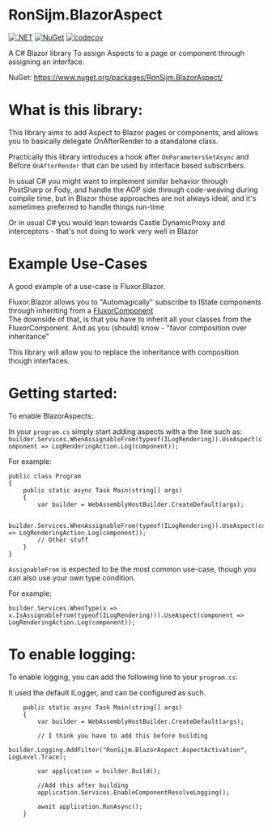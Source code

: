 # RonSijm.BlazorAspect

[![.NET](https://github.com/RonSijm/RonSijm.BlazorAspect/actions/workflows/build_main.yml/badge.svg?branch=main)](https://github.com/RonSijm/RonSijm.BlazorAspect/actions/workflows/build_main.yml) [![NuGet](https://img.shields.io/nuget/v/RonSijm.BlazorAspect)](https://www.nuget.org/packages/RonSijm.BlazorAspect/) [![codecov](https://codecov.io/gh/RonSijm/RonSijm.BlazorAspect/branch/main/graph/badge.svg?token=PIDRVFD6IW)](https://codecov.io/gh/RonSijm/RonSijm.BlazorAspect)

A C# Blazor library To assign Aspects to a page or component through assigning an interface.


NuGet: https://www.nuget.org/packages/RonSijm.BlazorAspect/

# What is this library:

This library aims to add Aspect to Blazor pages or components, and allows you to basically delegate OnAfterRender to a standalone class.

Practically this library introduces a hook after `OnParametersSetAsync` and Before `OnAfterRender` that can be used by interface based subscribers.

In usual C# you might want to implement similar behavior through PostSharp or Fody, and handle the AOP side through code-weaving during compile time, but in Blazor those approaches are not always ideal, and it's sometimes preferred to handle things run-time

Or in usual C# you would lean towards Castle DynamicProxy and interceptors - that's not doing to work very well in Blazor

# Example Use-Cases

A good example of a use-case is Fluxor.Blazor.

Fluxor.Blazor allows you to "Automagically" subscribe to IState components through inheriting from a [FluxorComponent](https://github.com/mrpmorris/Fluxor/blob/master/Source/Lib/Fluxor.Blazor.Web/Components/FluxorComponent.cs)  
The downside of that, is that you have to inherit all your classes from the FluxorComponent. And as you (should) know - "favor composition over inheritance"

This library will allow you to replace the inheritance with composition though interfaces.

# Getting started:

To enable BlazorAspects:  

In your `program.cs` simply start adding aspects with a the line such as:  
`builder.Services.WhenAssignableFrom(typeof(ILogRendering)).UseAspect(component => LogRenderingAction.Log(component));`
	
For example:

````
public class Program
{
    public static async Task Main(string[] args)
    {
        var builder = WebAssemblyHostBuilder.CreateDefault(args);

        builder.Services.WhenAssignableFrom(typeof(ILogRendering)).UseAspect(component => LogRenderingAction.Log(component));
		// Other stuff
	}
}
````

`AssignableFrom` is expected to be the most common use-case, though you can also use your own type condition.

For example:

`builder.Services.WhenType(x => x.IsAssignableFrom(typeof(ILogRendering))).UseAspect(component => LogRenderingAction.Log(component));`

# To enable logging:

To enable logging, you can add the following line to your `program.cs`:  

It used the default ILogger, and can be configured as such.

````
    public static async Task Main(string[] args)
    {
        var builder = WebAssemblyHostBuilder.CreateDefault(args);
		
		// I think you have to add this before building
        builder.Logging.AddFilter("RonSijm.BlazorAspect.AspectActivation", LogLevel.Trace);
		
        var application = builder.Build();

        //Add this after building
        application.Services.EnableComponentResolveLogging();

        await application.RunAsync();
    }
````